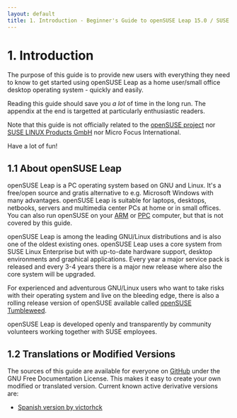 ```yaml
---
layout: default
title: 1. Introduction - Beginner's Guide to openSUSE Leap 15.0 / SUSE Linux
---
```


# 1. Introduction

The purpose of this guide is to provide new users with everything they need to know to get started using openSUSE Leap as a home user/small office desktop operating system - quickly and easily.

Reading this guide should save you *a lot* of time in the long run. The appendix at the end is targetted at particularly enthusiastic readers.

Note that this guide is not officially related to the [openSUSE project](http://www.opensuse.org) nor [SUSE LINUX Products GmbH](http://www.suse.com) nor Micro Focus International.

Have a lot of fun!

## 1.1 About openSUSE Leap

openSUSE Leap is a PC operating system based on GNU and Linux. It's a free/open source and gratis alternative to e.g. Microsoft Windows with many advantages. openSUSE Leap is suitable for laptops, desktops, netbooks, servers and multimedia center PCs at home or in small offices. You can also run openSUSE on your [ARM](https://en.opensuse.org/Portal:ARM) or [PPC](https://en.opensuse.org/Portal:PowerPC) computer, but that is not covered by this guide.

openSUSE Leap is among the leading GNU/Linux distributions and is also one of the oldest existing ones. openSUSE Leap uses a core system from SUSE Linux Enterprise but with up-to-date hardware support, desktop environments and graphical applications. Every year a major service pack is released and every 3-4 years there is a major new release where also the core system will be upgraded.

For experienced and adventurous GNU/Linux users who want to take risks with their operating system and live on the bleeding edge, there is also a rolling release version of openSUSE available called [openSUSE Tumbleweed](https://en.opensuse.org/Portal:Tumbleweed).

openSUSE Leap is developed openly and transparently by community volunteers working together with SUSE employees.

## 1.2 Translations or Modified Versions

The sources of this guide are available for everyone on [GitHub](https://github.com/cb400f/opensuse-guide.org/) under the GNU Free Documentation License. This makes it easy to create your own modified or translated version. Current known active derivative versions are:

- [Spanish version by victorhck](https://victorhck.gitlab.io/guia_openSUSE/)
